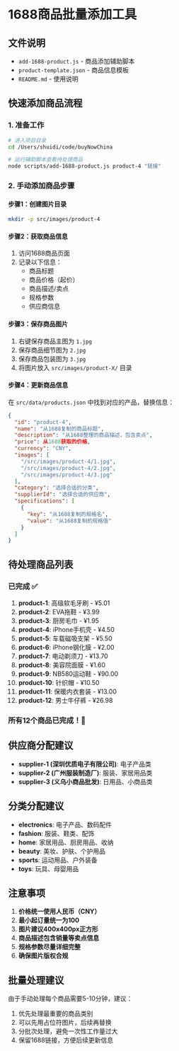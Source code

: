 # 1688商品批量添加工具

## 文件说明

- `add-1688-product.js` - 商品添加辅助脚本
- `product-template.json` - 商品信息模板
- `README.md` - 使用说明

## 快速添加商品流程

### 1. 准备工作
```bash
# 进入项目目录
cd /Users/shuidi/code/buyNowChina

# 运行辅助脚本查看待处理商品
node scripts/add-1688-product.js product-4 "链接"
```

### 2. 手动添加商品步骤

#### 步骤1：创建图片目录
```bash
mkdir -p src/images/product-4
```

#### 步骤2：获取商品信息
1. 访问1688商品页面
2. 记录以下信息：
   - 商品标题
   - 商品价格（起价）
   - 商品描述/卖点
   - 规格参数
   - 供应商信息

#### 步骤3：保存商品图片
1. 右键保存商品主图为 `1.jpg`
2. 保存商品细节图为 `2.jpg`
3. 保存商品包装图为 `3.jpg`
4. 将图片放入 `src/images/product-X/` 目录

#### 步骤4：更新商品信息
在 `src/data/products.json` 中找到对应的产品，替换信息：

```json
{
  "id": "product-4",
  "name": "从1688复制的商品标题",
  "description": "从1688整理的商品描述，包含卖点",
  "price": 从1688获取的价格,
  "currency": "CNY",
  "images": [
    "/src/images/product-4/1.jpg",
    "/src/images/product-4/2.jpg", 
    "/src/images/product-4/3.jpg"
  ],
  "category": "选择合适的分类",
  "supplierId": "选择合适的供应商",
  "specifications": [
    {
      "key": "从1688复制的规格名",
      "value": "从1688复制的规格值"
    }
  ]
}
```

## 待处理商品列表

### 已完成 ✅
1. **product-1**: 高级软毛牙刷 - ¥5.01
2. **product-2**: EVA拖鞋 - ¥3.99  
3. **product-3**: 厨房毛巾 - ¥1.95
4. **product-4**: iPhone手机壳 - ¥4.50
5. **product-5**: 车载磁吸支架 - ¥5.50
6. **product-6**: iPhone钢化膜 - ¥2.00
7. **product-7**: 电动剃须刀 - ¥13.70
8. **product-8**: 美容院面膜 - ¥1.60
9. **product-9**: NB580运动鞋 - ¥90.00
10. **product-10**: 针织帽 - ¥10.50
11. **product-11**: 保暖内衣套装 - ¥13.00
12. **product-12**: 男士牛仔裤 - ¥26.98

### 所有12个商品已完成！🎉

## 供应商分配建议

- **supplier-1 (深圳优质电子有限公司)**: 电子产品类
- **supplier-2 (广州服装制造厂)**: 服装、家居用品类
- **supplier-3 (义乌小商品批发)**: 日用品、小商品类

## 分类分配建议

- **electronics**: 电子产品、数码配件
- **fashion**: 服装、鞋类、配饰
- **home**: 家居用品、厨房用品、收纳
- **beauty**: 美妆、护肤、个护用品
- **sports**: 运动用品、户外装备
- **toys**: 玩具、母婴用品

## 注意事项

1. **价格统一使用人民币（CNY）**
2. **最小起订量统一为100**
3. **图片建议400x400px正方形**
4. **商品描述包含销量等卖点信息**
5. **规格参数尽量详细完整**
6. **确保图片版权合规**

## 批量处理建议

由于手动处理每个商品需要5-10分钟，建议：
1. 优先处理最重要的商品类别
2. 可以先用占位符图片，后续再替换
3. 分批次处理，避免一次性工作量过大
4. 保留1688链接，方便后续更新信息
